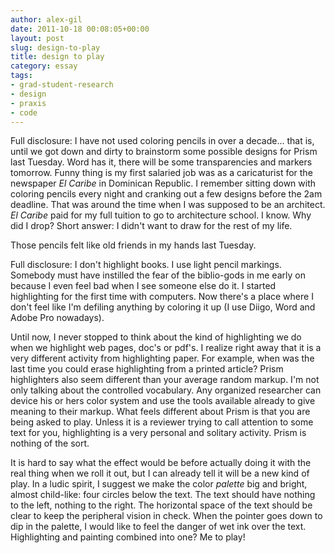 ```yaml
---
author: alex-gil
date: 2011-10-18 00:08:05+00:00
layout: post
slug: design-to-play
title: design to play
category: essay
tags:
- grad-student-research
- design
- praxis
- code
---
```


Full disclosure: I have not used coloring pencils in over a decade... that is, until we got down and dirty to brainstorm some possible designs for Prism last Tuesday. Word has it, there will be some transparencies and markers tomorrow. Funny thing is my first salaried job was as a caricaturist for the newspaper _El Caribe_ in Dominican Republic. I remember sitting down with coloring pencils every night and cranking out a few designs before the 2am deadline. That was around the time when I was supposed to be an architect. _El Caribe_ paid for my full tuition to go to architecture school. I know. Why did I drop? Short answer: I didn't want to draw for the rest of my life. 

Those pencils felt like old friends in my hands last Tuesday.

Full disclosure: I don't highlight books. I use light pencil markings. Somebody must have instilled the fear of the biblio-gods in me early on because I even feel bad when I see someone else do it. I started highlighting for the first time with computers. Now there's a place where I don't feel like I'm defiling anything by coloring it up (I use Diigo, Word and Adobe Pro nowadays). 

Until now, I never stopped to think about the kind of highlighting we do when we highlight web pages, doc's or pdf's. I realize right away that it is a very different activity from highlighting paper. For example, when was the last time you could erase highlighting from a printed article? Prism highlighters also seem different than your average random markup. I'm not only talking about the controlled vocabulary. Any organized researcher can device his or hers color system and use the tools available already to give meaning to their markup. What feels different about Prism is that you are being asked to play. Unless it is a reviewer trying to call attention to some text for you, highlighting is a very personal and solitary activity. Prism is nothing of the sort. 

It is hard to say what the effect would be before actually doing it with the real thing when we roll it out, but I can already tell it will be a new kind of play. In a ludic spirit, I suggest we make the color _palette_ big and bright, almost child-like: four circles below the text. The text should have nothing to the left, nothing to the right. The horizontal space of the text should be clear to keep the peripheral vision in check. When the pointer goes down to dip in the palette, I would like to feel the danger of wet ink over the text. Highlighting and painting combined into one? Me to play!
